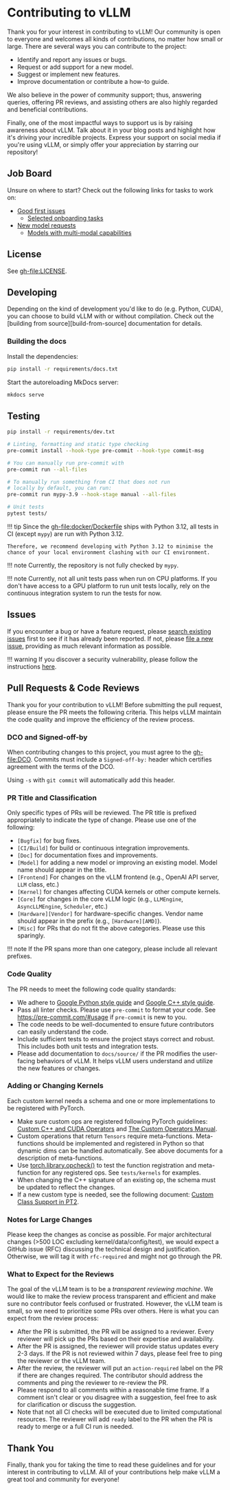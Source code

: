 # Contributing to vLLM

Thank you for your interest in contributing to vLLM! Our community is open to everyone and welcomes all kinds of contributions, no matter how small or large. There are several ways you can contribute to the project:

- Identify and report any issues or bugs.
- Request or add support for a new model.
- Suggest or implement new features.
- Improve documentation or contribute a how-to guide.

We also believe in the power of community support; thus, answering queries, offering PR reviews, and assisting others are also highly regarded and beneficial contributions.

Finally, one of the most impactful ways to support us is by raising awareness about vLLM. Talk about it in your blog posts and highlight how it's driving your incredible projects. Express your support on social media if you're using vLLM, or simply offer your appreciation by starring our repository!

## Job Board

Unsure on where to start? Check out the following links for tasks to work on:

- [Good first issues](https://github.com/vllm-project/vllm/issues?q=is%3Aissue%20state%3Aopen%20label%3A%22good%20first%20issue%22)
  - [Selected onboarding tasks](gh-project:6)
- [New model requests](https://github.com/vllm-project/vllm/issues?q=is%3Aissue%20state%3Aopen%20label%3A%22new-model%22)
  - [Models with multi-modal capabilities](gh-project:10)

## License

See <gh-file:LICENSE>.

## Developing

Depending on the kind of development you'd like to do (e.g. Python, CUDA), you can choose to build vLLM with or without compilation.
Check out the [building from source][build-from-source] documentation for details.

### Building the docs

Install the dependencies:

```bash
pip install -r requirements/docs.txt
```

Start the autoreloading MkDocs server:

```bash
mkdocs serve
```

## Testing

```bash
pip install -r requirements/dev.txt

# Linting, formatting and static type checking
pre-commit install --hook-type pre-commit --hook-type commit-msg

# You can manually run pre-commit with
pre-commit run --all-files

# To manually run something from CI that does not run
# locally by default, you can run:
pre-commit run mypy-3.9 --hook-stage manual --all-files

# Unit tests
pytest tests/
```

!!! tip
    Since the <gh-file:docker/Dockerfile> ships with Python 3.12, all tests in CI (except `mypy`) are run with Python 3.12.
    
    Therefore, we recommend developing with Python 3.12 to minimise the chance of your local environment clashing with our CI environment.

!!! note
    Currently, the repository is not fully checked by `mypy`.

!!! note
    Currently, not all unit tests pass when run on CPU platforms. If you don't have access to a GPU
    platform to run unit tests locally, rely on the continuous integration system to run the tests for
    now.

## Issues

If you encounter a bug or have a feature request, please [search existing issues](https://github.com/vllm-project/vllm/issues?q=is%3Aissue) first to see if it has already been reported. If not, please [file a new issue](https://github.com/vllm-project/vllm/issues/new/choose), providing as much relevant information as possible.

!!! warning
    If you discover a security vulnerability, please follow the instructions [here](gh-file:SECURITY.md#reporting-a-vulnerability).

## Pull Requests & Code Reviews

Thank you for your contribution to vLLM! Before submitting the pull request,
please ensure the PR meets the following criteria. This helps vLLM maintain the
code quality and improve the efficiency of the review process.

### DCO and Signed-off-by

When contributing changes to this project, you must agree to the <gh-file:DCO>.
Commits must include a `Signed-off-by:` header which certifies agreement with
the terms of the DCO.

Using `-s` with `git commit` will automatically add this header.

### PR Title and Classification

Only specific types of PRs will be reviewed. The PR title is prefixed
appropriately to indicate the type of change. Please use one of the following:

- `[Bugfix]` for bug fixes.
- `[CI/Build]` for build or continuous integration improvements.
- `[Doc]` for documentation fixes and improvements.
- `[Model]` for adding a new model or improving an existing model. Model name
  should appear in the title.
- `[Frontend]` For changes on the vLLM frontend (e.g., OpenAI API server,
  `LLM` class, etc.)
- `[Kernel]` for changes affecting CUDA kernels or other compute kernels.
- `[Core]` for changes in the core vLLM logic (e.g., `LLMEngine`,
  `AsyncLLMEngine`, `Scheduler`, etc.)
- `[Hardware][Vendor]` for hardware-specific changes. Vendor name should
  appear in the prefix (e.g., `[Hardware][AMD]`).
- `[Misc]` for PRs that do not fit the above categories. Please use this
  sparingly.

!!! note
    If the PR spans more than one category, please include all relevant prefixes.

### Code Quality

The PR needs to meet the following code quality standards:

- We adhere to [Google Python style guide](https://google.github.io/styleguide/pyguide.html) and [Google C++ style guide](https://google.github.io/styleguide/cppguide.html).
- Pass all linter checks. Please use `pre-commit` to format your code. See
  <https://pre-commit.com/#usage> if `pre-commit` is new to you.
- The code needs to be well-documented to ensure future contributors can easily
  understand the code.
- Include sufficient tests to ensure the project stays correct and robust. This
  includes both unit tests and integration tests.
- Please add documentation to `docs/source/` if the PR modifies the
  user-facing behaviors of vLLM. It helps vLLM users understand and utilize the
  new features or changes.

### Adding or Changing Kernels

Each custom kernel needs a schema and one or more implementations to be registered with PyTorch.

- Make sure custom ops are registered following PyTorch guidelines:
  [Custom C++ and CUDA Operators](https://pytorch.org/tutorials/advanced/cpp_custom_ops.html#cpp-custom-ops-tutorial)
  and [The Custom Operators Manual](https://docs.google.com/document/d/1_W62p8WJOQQUzPsJYa7s701JXt0qf2OfLub2sbkHOaU).
- Custom operations that return `Tensors` require meta-functions.
  Meta-functions should be implemented and registered in Python so that dynamic
  dims can be handled automatically. See above documents for a description of
  meta-functions.
- Use [torch.library.opcheck()](https://pytorch.org/docs/stable/library.html#torch.library.opcheck)
  to test the function registration and meta-function for any registered ops.
  See `tests/kernels` for examples.
- When changing the C++ signature of an existing op, the schema must be updated
  to reflect the changes.
- If a new custom type is needed, see the following document:
  [Custom Class Support in PT2](https://docs.google.com/document/d/18fBMPuOJ0fY5ZQ6YyrHUppw9FA332CpNtgB6SOIgyuA).

### Notes for Large Changes

Please keep the changes as concise as possible. For major architectural changes
(>500 LOC excluding kernel/data/config/test), we would expect a GitHub issue
(RFC) discussing the technical design and justification. Otherwise, we will tag
it with `rfc-required` and might not go through the PR.

### What to Expect for the Reviews

The goal of the vLLM team is to be a *transparent reviewing machine*. We would
like to make the review process transparent and efficient and make sure no
contributor feels confused or frustrated. However, the vLLM team is small, so we
need to prioritize some PRs over others. Here is what you can expect from the
review process:

- After the PR is submitted, the PR will be assigned to a reviewer. Every
  reviewer will pick up the PRs based on their expertise and availability.
- After the PR is assigned, the reviewer will provide status updates every 2-3
  days. If the PR is not reviewed within 7 days, please feel free to ping the
  reviewer or the vLLM team.
- After the review, the reviewer will put an `action-required` label on the PR
  if there are changes required. The contributor should address the comments and
  ping the reviewer to re-review the PR.
- Please respond to all comments within a reasonable time frame. If a comment
  isn't clear or you disagree with a suggestion, feel free to ask for
  clarification or discuss the suggestion.
- Note that not all CI checks will be executed due to limited computational
  resources. The reviewer will add `ready` label to the PR when the PR is
  ready to merge or a full CI run is needed.

## Thank You

Finally, thank you for taking the time to read these guidelines and for your interest in contributing to vLLM.
All of your contributions help make vLLM a great tool and community for everyone!
